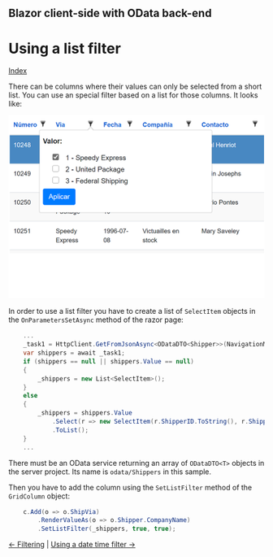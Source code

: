 ## Blazor client-side with OData back-end

# Using a list filter

[Index](Documentation.md)

There can be columns where their values can only be selected from a short list. 
You can use an special filter based on a list for those columns. 
It looks like:

![](../images/List_filter.png)

In order to use a list filter you have to create a list of ```SelectItem``` objects in the ```OnParametersSetAsync``` method of the razor page:

```c#
    ...
    _task1 = HttpClient.GetFromJsonAsync<ODataDTO<Shipper>>(NavigationManager.BaseUri + $"odata/Shippers?$select=ShipperID,CompanyName");
    var shippers = await _task1;
    if (shippers == null || shippers.Value == null)
    {
        _shippers = new List<SelectItem>();
    }
    else
    {
        _shippers = shippers.Value
            .Select(r => new SelectItem(r.ShipperID.ToString(), r.ShipperID.ToString() + " - " + r.CompanyName))
            .ToList();
    }
    ...
``` 

There must be an OData service returning an array of ```ODataDTO<T>``` objects in the server project. Its name is ```odata/Shippers``` in this sample.

Then you have to add the column using the ```SetListFilter``` method of the ```GridColumn``` object:
```c#
    c.Add(o => o.ShipVia)
        .RenderValueAs(o => o.Shipper.CompanyName)
        .SetListFilter(_shippers, true, true);
``` 

[<- Filtering](Filtering.md) | [Using a date time filter ->](Using_datetime_filter.md)